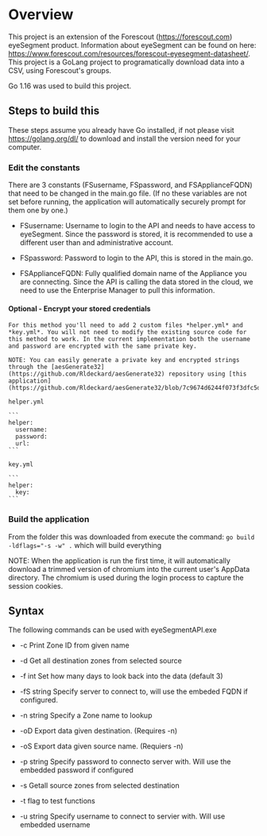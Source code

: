 # Overview

This project is an extension of the Forescout (<https://forescout.com>) eyeSegment product. Information about eyeSegment can be found on here: <https://www.forescout.com/resources/forescout-eyesegment-datasheet/>. This project is a GoLang project to programatically download data into a CSV, using Forescout's groups.

Go 1.16 was used to build this project.

## Steps to build this

These steps assume you already have Go installed, if not please visit <https://golang.org/dl/> to download and install the version need for your computer.

### Edit the constants

There are 3 constants (FSusername, FSpassword, and FSApplianceFQDN) that need to be changed in the main.go file. (If no these variables are not set before running, the application will automatically securely prompt for them one by one.)

- FSusername: Username to login to the API and needs to have access to eyeSegment. Since the password is stored, it is recommended to use a different user than and administrative account.

- FSpassword: Password to login to the API, this is stored in the main.go.

- FSApplianceFQDN: Fully qualified domain name of the Appliance you are connecting. Since the API is calling the data stored in the cloud, we need to use the Enterprise Manager to pull this information.

#### Optional - Encrypt your stored credentials

    For this method you'll need to add 2 custom files *helper.yml* and *key.yml*. You will not need to modify the existing source code for this method to work. In the current implementation both the username and password are encrypted with the same private key.

    NOTE: You can easily generate a private key and encrypted strings through the [aesGenerate32](https://github.com/Rldeckard/aesGenerate32) repository using [this application](https://github.com/Rldeckard/aesGenerate32/blob/7c9674d6244f073f3dfc5d8414eb0f8dbb1c2020/aesGenerate.exe)

    helper.yml

    ```
    helper:
      username:
      password:
      url:
    ```

    key.yml

    ```
    helper:
      key:
    ```

### Build the application

From the folder this was downloaded from execute the command: `go build -ldflags="-s -w" .` which will build everything

NOTE: When the application is run the first time, it will automatically download a trimmed version of chromium into the current user's AppData directory. The chromium is used during the login process to capture the session cookies.

## Syntax

The following commands can be used with eyeSegmentAPI.exe

- -c Print Zone ID from given name

- -d Get all destination zones from selected source

- -f int Set how many days to look back into the data (default 3)

- -fS string Specify server to connect to, will use the embeded FQDN if configured.

- -n string Specify a Zone name to lookup

- -oD Export data given destination. (Requires -n)

- -oS Export data given source name. (Requiers -n)

- -p string Specify password to connecto server with. Will use the embedded password if configured

- -s Getall source zones from selected destination

- -t flag to test functions

- -u string Specify username to connect to servier with. Will use embedded username
